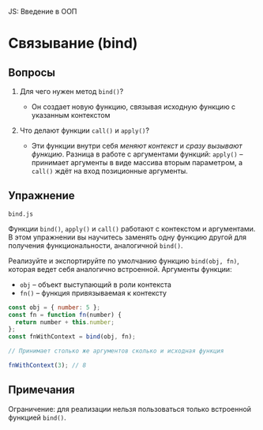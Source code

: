 JS: Введение в ООП

# Связывание (bind)

## Вопросы

1. Для чего нужен метод `bind()`?

   - Он создает новую функцию, связывая исходную функцию с указанным контекстом

2. Что делают функции `call()` и `apply()`?

   - Эти функции внутри себя _меняют контекст_ и _сразу вызывают функцию_. Разница в работе с аргументами функций: `apply()` – принимает аргументы в виде массива вторым параметром, а `call()` ждёт на вход позиционные аргументы.

## Упражнение

`bind.js`

Функции `bind()`, `apply()` и `call()` работают с контекстом и аргументами. В этом упражнении вы научитесь заменять одну функцию другой для получения функциональности, аналогичной `bind()`.

Реализуйте и экспортируйте по умолчанию функцию `bind(obj, fn)`, которая ведет себя аналогично встроенной. Аргументы функции:

- `obj` – объект выступающий в роли контекста
- `fn()` – функция привязываемая к контексту

```javascript
const obj = { number: 5 };
const fn = function fn(number) {
  return number + this.number;
};
const fnWithContext = bind(obj, fn);

// Принимает столько же аргументов сколько и исходная функция

fnWithContext(3); // 8
```

## Примечания

Ограничение: для реализации нельзя пользоваться только встроенной функцией `bind()`.
